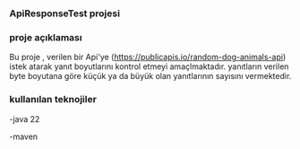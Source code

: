 ### ApiResponseTest projesi

### proje açıklaması 
Bu proje , verilen bir Api'ye (https://publicapis.io/random-dog-animals-api) istek atarak yanıt boyutlarını kontrol etmeyi amaçlmaktadır.
yanıtların verilen byte boyutana göre küçük ya da büyük olan yanıtlarının sayısını vermektedir.

### kullanılan teknojiler
-java 22

-maven
